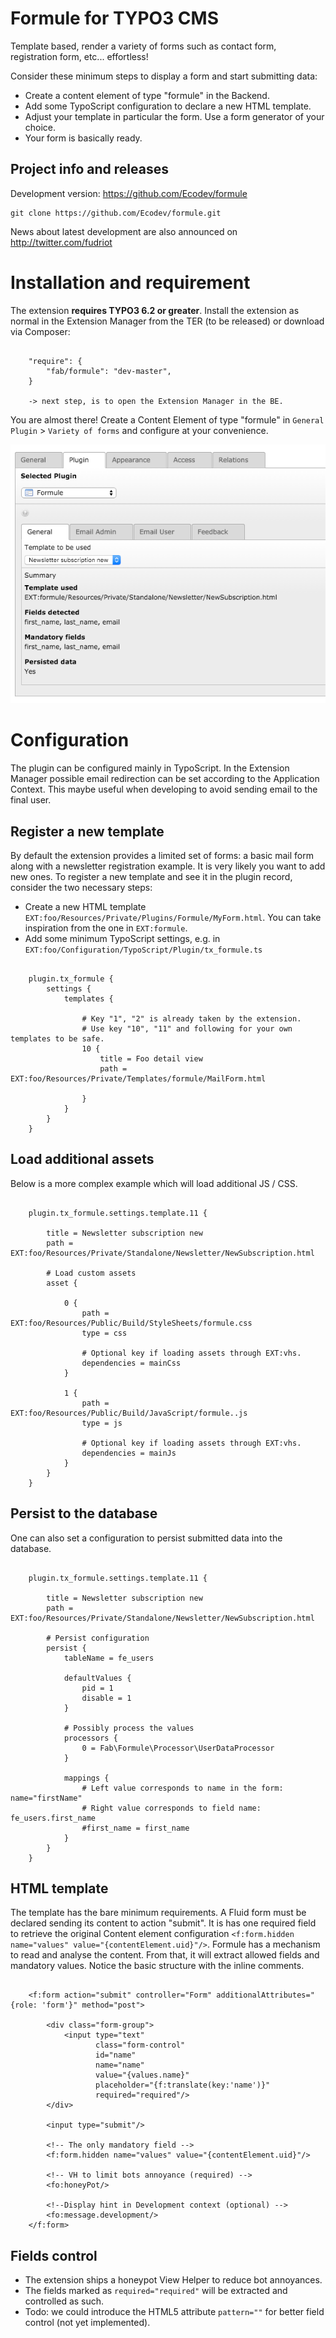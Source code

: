 Formule for TYPO3 CMS
=====================

Template based, render a variety of forms such as contact form, registration form, etc... effortless!

Consider these minimum steps to display a form and start submitting data:

* Create a content element of type "formule" in the Backend.
* Add some TypoScript configuration to declare a new HTML template.
* Adjust your template in particular the form. Use a form generator of your choice.
* Your form is basically ready. 

Project info and releases
-------------------------

<!--Stable version:-->
<!--http://typo3.org/extensions/repository/view/formule-->

Development version:
https://github.com/Ecodev/formule

	git clone https://github.com/Ecodev/formule.git

News about latest development are also announced on http://twitter.com/fudriot

Installation and requirement
============================

The extension **requires TYPO3 6.2 or greater**. Install the extension as normal in the Extension Manager from the TER (to be released) or download via Composer:

```

	"require": {
	    "fab/formule": "dev-master",
	}

	-> next step, is to open the Extension Manager in the BE.
```

You are almost there! Create a Content Element of type "formule" in `General Plugin` > `Variety of forms` and configure at your convenience.

![](https://raw.githubusercontent.com/Ecodev/formule/master/Documentation/Backend-01.png)

Configuration
=============

The plugin can be configured mainly in TypoScript. In the Extension Manager possible email redirection can be set according to the Application Context. This maybe useful when developing to avoid sending email to the final user.

Register a new template
-----------------------

By default the extension provides a limited set of forms: a basic mail form along with a newsletter registration example. It is very likely you want to add new ones. To register a new template and see it in the plugin record, consider the two necessary steps:

* Create a new HTML template `EXT:foo/Resources/Private/Plugins/Formule/MyForm.html`. You can take inspiration from the one in `EXT:formule`.
* Add some minimum TypoScript settings, e.g. in `EXT:foo/Configuration/TypoScript/Plugin/tx_formule.ts`

```

	plugin.tx_formule {
		settings {
			templates {

				# Key "1", "2" is already taken by the extension.
				# Use key "10", "11" and following for your own templates to be safe.
				10 {
					title = Foo detail view
					path = EXT:foo/Resources/Private/Templates/formule/MailForm.html
					
				}
			}
		}
	}
```


Load additional assets
----------------------

Below is a more complex example which will load additional JS / CSS. 

```

    plugin.tx_formule.settings.template.11 {
    
        title = Newsletter subscription new
        path = EXT:foo/Resources/Private/Standalone/Newsletter/NewSubscription.html

        # Load custom assets
        asset {
        
            0 {
                path = EXT:foo/Resources/Public/Build/StyleSheets/formule.css
                type = css
        
                # Optional key if loading assets through EXT:vhs.
                dependencies = mainCss
            }
        
            1 {
                path = EXT:foo/Resources/Public/Build/JavaScript/formule..js
                type = js
        
                # Optional key if loading assets through EXT:vhs.
                dependencies = mainJs
            }
        }
    }

```

Persist to the database
-----------------------

One can also set a configuration to persist submitted data into the database.

```

    plugin.tx_formule.settings.template.11 {
    
        title = Newsletter subscription new
        path = EXT:foo/Resources/Private/Standalone/Newsletter/NewSubscription.html

        # Persist configuration
        persist {
            tableName = fe_users

            defaultValues {
                pid = 1
                disable = 1
            }

            # Possibly process the values
            processors {
                0 = Fab\Formule\Processor\UserDataProcessor
            }

            mappings {
                # Left value corresponds to name in the form: name="firstName"
                # Right value corresponds to field name: fe_users.first_name
                #first_name = first_name
            }
        }
    }

```

HTML template
-------------

The template has the bare minimum requirements. A Fluid form must be declared sending its content to action "submit". It is has one required field to retrieve the original Content element configuration `<f:form.hidden name="values" value="{contentElement.uid}"/>`. Formule has a mechanism to read and analyse the content. From that, it will extract allowed fields and mandatory values. Notice the basic structure with the inline comments.

```
    
    <f:form action="submit" controller="Form" additionalAttributes="{role: 'form'}" method="post">
    
        <div class="form-group">
            <input type="text"
                   class="form-control"
                   id="name"
                   name="name"
                   value="{values.name}"
                   placeholder="{f:translate(key:'name')}"
                   required="required"/>
        </div>

        <input type="submit"/>

        <!-- The only mandatory field -->
        <f:form.hidden name="values" value="{contentElement.uid}"/>

        <!-- VH to limit bots annoyance (required) -->
        <fo:honeyPot/>

        <!--Display hint in Development context (optional) -->
        <fo:message.development/>
    </f:form>
```

Fields control
--------------

* The extension ships a honeypot View Helper to reduce bot annoyances.
* The fields marked as `required="required"` will be extracted and controlled as such.
* Todo: we could introduce the HTML5 attribute `pattern=""` for better field control (not yet implemented).
